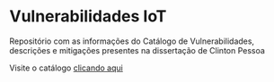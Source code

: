 # Vulnerabilidades IoT
Repositório com as informações do Catálogo de Vulnerabilidades, descrições e mitigações presentes na dissertação de Clinton Pessoa

Visite o catálogo [clicando aqui](https://github.com/Clintonhud/Vulnerabilidades/wiki)
